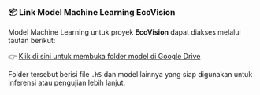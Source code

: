 ### 📦 Link Model Machine Learning EcoVision

Model Machine Learning untuk proyek **EcoVision** dapat diakses melalui tautan berikut:

👉 [Klik di sini untuk membuka folder model di Google Drive](https://drive.google.com/drive/folders/1usDRpRYpM2RrTPrwx5Bn6TWdcqYxMPI3?usp=sharing)

Folder tersebut berisi file `.h5` dan model lainnya yang siap digunakan untuk inferensi atau pengujian lebih lanjut.
